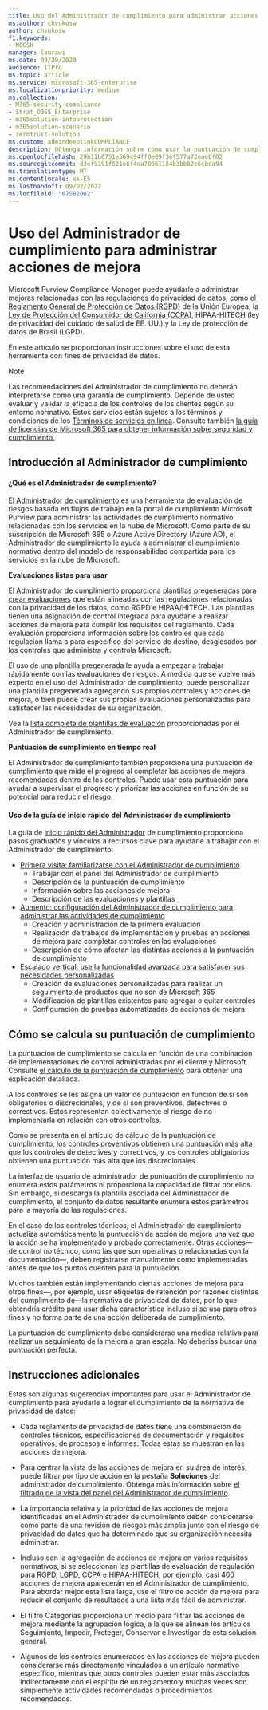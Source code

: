 ```yaml
---
title: Uso del Administrador de cumplimiento para administrar acciones de mejora
ms.author: chvukosw
author: chvukosw
f1.keywords:
- NOCSH
manager: laurawi
ms.date: 09/29/2020
audience: ITPro
ms.topic: article
ms.service: microsoft-365-enterprise
ms.localizationpriority: medium
ms.collection:
- M365-security-compliance
- Strat_O365_Enterprise
- m365solution-infoprotection
- m365solution-scenario
- zerotrust-solution
ms.custom: admindeeplinkCOMPLIANCE
description: Obtenga información sobre cómo usar la puntuación de cumplimiento y el Administrador de cumplimiento para mejorar el nivel de protección de los datos personales.
ms.openlocfilehash: 29b11b6751e569494ff0e89f3ef577a72eaebf02
ms.sourcegitcommit: d3ef9391f621e8f4ca70661184b3bb82c6cbda94
ms.translationtype: MT
ms.contentlocale: es-ES
ms.lasthandoff: 09/02/2022
ms.locfileid: "67582062"
---
```

# <a name="use-compliance-manager-to-manage-improvement-actions"></a>Uso del Administrador de cumplimiento para administrar acciones de mejora

Microsoft Purview Compliance Manager puede ayudarle a administrar mejoras relacionadas con las regulaciones de privacidad de datos, como el [Reglamento General de Protección de Datos (RGPD)](/compliance/regulatory/gdpr) de la Unión Europea, la [Ley de Protección del Consumidor de California (CCPA)](/compliance/regulatory/ccpa-faq), HIPAA-HITECH (ley de privacidad del cuidado de salud de EE. UU.) y la Ley de protección de datos de Brasil (LGPD).

En este artículo se proporcionan instrucciones sobre el uso de esta herramienta con fines de privacidad de datos.

> [!NOTE]
> Las recomendaciones del Administrador de cumplimiento no deberán interpretarse como una garantía de cumplimiento. Depende de usted evaluar y validar la eficacia de los controles de los clientes según su entorno normativo. Estos servicios están sujetos a los términos y condiciones de los [Términos de servicios en línea](https://go.microsoft.com/fwlink/?linkid=2108910). Consulte también [la guía de licencias de Microsoft 365 para obtener información sobre seguridad y cumplimiento.](/office365/servicedescriptions/microsoft-365-service-descriptions/microsoft-365-tenantlevel-services-licensing-guidance/microsoft-365-security-compliance-licensing-guidance#compliance-manager)

## <a name="getting-started-with-compliance-manager"></a>Introducción al Administrador de cumplimiento

#### <a name="what-is-compliance-manager"></a>¿Qué es el Administrador de cumplimiento?

[El Administrador de cumplimiento](../compliance/compliance-manager.md) es una herramienta de evaluación de riesgos basada en flujos de trabajo en la portal de cumplimiento Microsoft Purview para administrar las actividades de cumplimiento normativo relacionadas con los servicios en la nube de Microsoft. Como parte de su suscripción de Microsoft 365 o Azure Active Directory (Azure AD), el Administrador de cumplimiento le ayuda a administrar el cumplimiento normativo dentro del modelo de responsabilidad compartida para los servicios en la nube de Microsoft.

**Evaluaciones listas para usar**

El Administrador de cumplimiento proporciona plantillas pregeneradas para [crear evaluaciones](../compliance/compliance-manager-assessments.md) que están alineadas con las regulaciones relacionadas con la privacidad de los datos, como RGPD e HIPAA/HITECH. Las plantillas tienen una asignación de control integrada para ayudarle a realizar acciones de mejora para cumplir los requisitos del reglamento. Cada evaluación proporciona información sobre los controles que cada regulación llama a para específico del servicio de destino, desglosados por los controles que administra y controla Microsoft.

El uso de una plantilla pregenerada le ayuda a empezar a trabajar rápidamente con las evaluaciones de riesgos. A medida que se vuelve más experto en el uso del Administrador de cumplimiento, puede personalizar una plantilla pregenerada agregando sus propios controles y acciones de mejora, o bien puede crear sus propias evaluaciones personalizadas para satisfacer las necesidades de su organización.

Vea la [lista completa de plantillas de evaluación](../compliance/compliance-manager-templates-list.md) proporcionadas por el Administrador de cumplimiento.

**Puntuación de cumplimiento en tiempo real**

El Administrador de cumplimiento también proporciona una puntuación de cumplimiento que mide el progreso al completar las acciones de mejora recomendadas dentro de los controles. Puede usar esta puntuación para ayudar a supervisar el progreso y priorizar las acciones en función de su potencial para reducir el riesgo.

#### <a name="use-the-compliance-manager-quickstart-guide"></a>Uso de la guía de inicio rápido del Administrador de cumplimiento

La guía de [inicio rápido del Administrador](../compliance/compliance-manager-quickstart.md) de cumplimiento proporciona pasos graduados y vínculos a recursos clave para ayudarle a trabajar con el Administrador de cumplimiento:

- [Primera visita: familiarizarse con el Administrador de cumplimiento](../compliance/compliance-manager-quickstart.md#first-visit-get-to-know-compliance-manager)
    - Trabajar con el panel del Administrador de cumplimiento
    - Descripción de la puntuación de cumplimiento
    - Información sobre las acciones de mejora
    - Descripción de las evaluaciones y plantillas
- [Aumento: configuración del Administrador de cumplimiento para administrar las actividades de cumplimiento](../compliance/compliance-manager-quickstart.md#ramping-up-configure-compliance-manager-to-manage-your-compliance-activities)
    - Creación y administración de la primera evaluación
    - Realización de trabajos de implementación y pruebas en acciones de mejora para completar controles en las evaluaciones
    - Descripción de cómo afectan las distintas acciones a la puntuación de cumplimiento
- [Escalado vertical: use la funcionalidad avanzada para satisfacer sus necesidades personalizadas](../compliance/compliance-manager-quickstart.md#scaling-up-use-advanced-functionality-to-meet-your-custom-needs)
    - Creación de evaluaciones personalizadas para realizar un seguimiento de productos que no son de Microsoft 365
    - Modificación de plantillas existentes para agregar o quitar controles
    - Configuración de pruebas automatizadas de acciones de mejora

## <a name="how-your-compliance-score-is-calculated"></a>Cómo se calcula su puntuación de cumplimiento

La puntuación de cumplimiento se calcula en función de una combinación de implementaciones de control administradas por el cliente y Microsoft. Consulte [el cálculo de la puntuación de cumplimiento](../compliance/compliance-score-calculation.md) para obtener una explicación detallada.

A los controles se les asigna un valor de puntuación en función de si son obligatorios o discrecionales, y de si son preventivos, detectives o correctivos. Estos representan colectivamente el riesgo de no implementarla en relación con otros controles.

Como se presenta en el artículo de cálculo de la puntuación de cumplimiento, los controles preventivos obtienen una puntuación más alta que los controles de detectives y correctivos, y los controles obligatorios obtienen una puntuación más alta que los discrecionales.

La interfaz de usuario de administrador de puntuación de cumplimiento no enumera estos parámetros ni proporciona la capacidad de filtrar por ellos. Sin embargo, si descarga la plantilla asociada del Administrador de cumplimiento, el conjunto de datos resultante enumera estos parámetros para la mayoría de las regulaciones.

En el caso de los controles técnicos, el Administrador de cumplimiento actualiza automáticamente la puntuación de acción de mejora una vez que la acción se ha implementado y probado correctamente. Otras acciones&mdash;de control no técnico, como las que son operativas o relacionadas con la documentación&mdash;, deben registrarse manualmente como implementadas antes de que los puntos cuenten para la puntuación.

Muchos también están implementando ciertas acciones de mejora para otros fines&mdash;, por ejemplo, usar etiquetas de retención por razones distintas del cumplimiento de&mdash;la normativa de privacidad de datos, por lo que obtendría crédito para usar dicha característica incluso si se usa para otros fines y no forma parte de una acción deliberada de cumplimiento.

La puntuación de cumplimiento debe considerarse una medida relativa para realizar un seguimiento de la mejora a gran escala. No deberías buscar una puntuación perfecta.

## <a name="additional-guidance"></a>Instrucciones adicionales

Estas son algunas sugerencias importantes para usar el Administrador de cumplimiento para ayudarle a lograr el cumplimiento de la normativa de privacidad de datos:

- Cada reglamento de privacidad de datos tiene una combinación de controles técnicos, especificaciones de documentación y requisitos operativos, de procesos e informes. Todas estas se muestran en las acciones de mejora.

- Para centrar la vista de las acciones de mejora en su área de interés, puede filtrar por tipo de acción en la pestaña **Soluciones** del administrador de cumplimiento. Obtenga más información sobre [el filtrado de la vista del panel del Administrador de cumplimiento](../compliance/compliance-manager-setup.md#filtering-your-dashboard-view).

- La importancia relativa y la prioridad de las acciones de mejora identificadas en el Administrador de cumplimiento deben considerarse como parte de una revisión de riesgos más amplia junto con el riesgo de privacidad de datos que ha determinado que su organización necesita administrar.

- Incluso con la agregación de acciones de mejora en varios requisitos normativos, si se seleccionan las plantillas de evaluación de regulación para RGPD, LGPD, CCPA e HIPAA-HITECH, por ejemplo, casi 400 acciones de mejora aparecerán en el Administrador de cumplimiento. Para abordar mejor esta lista larga, use el filtro de acción de mejora para reducir el conjunto de resultados a una lista más fácil de administrar.

- El filtro Categorías proporciona un medio para filtrar las acciones de mejora mediante la agrupación lógica, a la que se alinean los artículos Seguimiento, Impedir, Proteger, Conservar e Investigar de esta solución general.

- Algunos de los controles enumerados en las acciones de mejora pueden considerarse más directamente vinculados a un artículo normativo específico, mientras que otros controles pueden estar más asociados indirectamente con el espíritu de un reglamento y muchas veces son simplemente actividades recomendadas o procedimientos recomendados.
